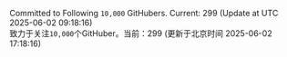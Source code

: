Committed to Following `10,000` GitHubers. Current: <!-- FOLLOWING_COUNT -->299<!-- FOLLOWING_COUNT --> (Update at UTC <!-- LAST_UPDATED -->2025-06-02 09:18:16<!-- LAST_UPDATED -->)<br>
致力于关注`10,000`个GitHuber。当前：<!-- FOLLOWING_COUNT -->299<!-- FOLLOWING_COUNT --> (更新于北京时间 <!-- LAST_UPDATED_CST -->2025-06-02 17:18:16<!-- LAST_UPDATED_CST -->)

